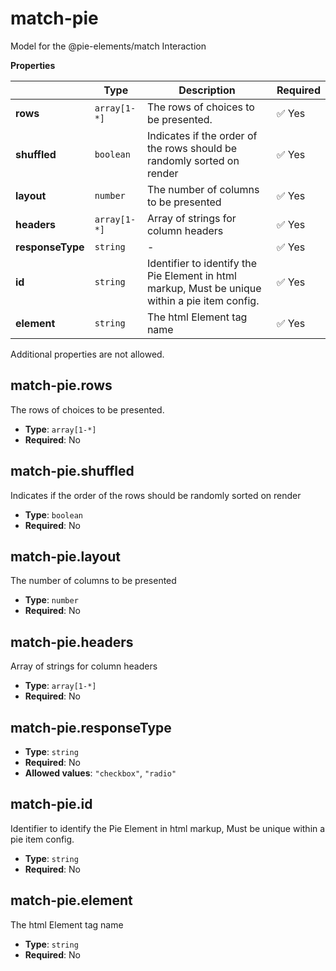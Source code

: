 # match-pie

Model for the @pie-elements/match Interaction

**Properties**

|   |Type|Description|Required|
|---|----|-----------|--------|
|**rows**|`array[1-*]`|The rows of choices to be presented.| :white_check_mark: Yes|
|**shuffled**|`boolean`|Indicates if the order of the rows should be randomly sorted on render| :white_check_mark: Yes|
|**layout**|`number`|The number of columns to be presented| :white_check_mark: Yes|
|**headers**|`array[1-*]`|Array of strings for column headers| :white_check_mark: Yes|
|**responseType**|`string`|-| :white_check_mark: Yes|
|**id**|`string`|Identifier to identify the Pie Element in html markup, Must be unique within a pie item config.| :white_check_mark: Yes|
|**element**|`string`|The html Element tag name| :white_check_mark: Yes|

Additional properties are not allowed.

## match-pie.rows

The rows of choices to be presented.

* **Type**: `array[1-*]`
* **Required**: No

## match-pie.shuffled

Indicates if the order of the rows should be randomly sorted on render

* **Type**: `boolean`
* **Required**: No

## match-pie.layout

The number of columns to be presented

* **Type**: `number`
* **Required**: No

## match-pie.headers

Array of strings for column headers

* **Type**: `array[1-*]`
* **Required**: No

## match-pie.responseType

* **Type**: `string`
* **Required**: No
* **Allowed values**: `"checkbox"`, `"radio"`

## match-pie.id

Identifier to identify the Pie Element in html markup, Must be unique within a pie item config.

* **Type**: `string`
* **Required**: No

## match-pie.element

The html Element tag name

* **Type**: `string`
* **Required**: No


